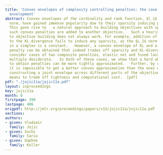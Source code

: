 ```yaml
---
title: 'Convex envelopes of complexity controlling penalties: the case against premature
  envelopment'
abstract: Convex envelopes of the cardinality and rank function, $l_1$ and nuclear
  norm, have gained immense popularity due to their sparsity inducing properties.
  This gave rise to   a natural approach to building objectives with sparse optima  whereby
  such convex penalties are added to another objective.   Such a heuristic approach
  to objective building does not always work. For example, addition of an $L_1$ penalty
  to the KL-divergence fails to induce any sparsity, as the $L_1$ norm of any vector
  in a simplex is a constant.   However, a convex envelope of KL and a cardinality
  penalty can be obtained that indeed trades off sparsity and KL-divergence.    We
  consider cases of two composite penalties, elastic net and fused lasso, which combine
  multiple desiderata.   In both of these cases, we show that a hard objective relaxed
  to obtain penalties can be more tightly approximated.   Further, by construction,
  it is impossible to get a better convex approximation than the ones we derive.     Thus,
  constructing a joint envelope across different parts of the objective   provides
  means to trade off tightness and computational cost.  [pdf]
pdf: "./jojic11a/jojic11a.pdf"
layout: inproceedings
key: jojic11a
month: 0
firstpage: 399
lastpage: 406
origpdf: http://jmlr.org/proceedings/papers/v15/jojic11a/jojic11a.pdf
sections: 
authors:
- given: Vladimir
  family: Jojic
- given: Suchi
  family: Saria
- given: Daphne
  family: Koller
---
```

